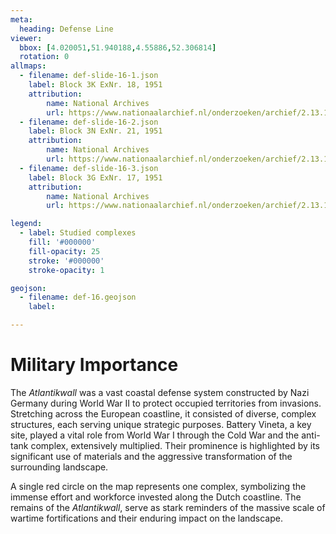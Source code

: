 ```yaml
---
meta:
  heading: Defense Line
viewer:
  bbox: [4.020051,51.940188,4.55886,52.306814]
  rotation: 0
allmaps:
  - filename: def-slide-16-1.json
    label: Block 3K ExNr. 18, 1951
    attribution: 
        name: National Archives
        url: https://www.nationaalarchief.nl/onderzoeken/archief/2.13.167/invnr/276/file/NL-HaNA_2.13.167_276_07?eadID=2.13.167&unitID=276&query=
  - filename: def-slide-16-2.json
    label: Block 3N ExNr. 21, 1951
    attribution: 
        name: National Archives
        url: https://www.nationaalarchief.nl/onderzoeken/archief/2.13.167/invnr/277/file/NL-HaNA_2.13.167_277_12?eadID=2.13.167&unitID=277&query=
  - filename: def-slide-16-3.json
    label: Block 3G ExNr. 17, 1951
    attribution: 
        name: National Archives
        url: https://www.nationaalarchief.nl/onderzoeken/archief/2.13.167/invnr/275/file/NL-HaNA_2.13.167_275_04?eadID=2.13.167&unitID=275&query=

legend:
  - label: Studied complexes
    fill: '#000000'
    fill-opacity: 25
    stroke: '#000000'
    stroke-opacity: 1

geojson:
  - filename: def-16.geojson
    label:

---
```


# Military Importance

The _Atlantikwall_ was a vast coastal defense system constructed by Nazi Germany during World War II to protect occupied territories from invasions. Stretching across the European coastline, it consisted of diverse, complex structures, each serving unique strategic purposes. Battery Vineta, a key site, played a vital role from World War I through the Cold War and the anti-tank complex, extensively multiplied. Their prominence is highlighted by its significant use of materials and the aggressive transformation of the surrounding landscape.

A single red circle on the map represents one complex, symbolizing the immense effort and workforce invested along the Dutch coastline. The remains of the _Atlantikwall_, serve as stark reminders of the massive scale of wartime fortifications and their enduring impact on the landscape.